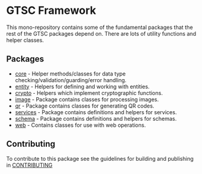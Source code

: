 # GTSC Framework

This mono-repository contains some of the fundamental packages that the rest of the GTSC packages depend on. There are lots of utility functions and helper classes.

## Packages

- [core](packages/core/README.md) - Helper methods/classes for data type checking/validation/guarding/error handling.
- [entity](packages/entity/README.md) - Helpers for defining and working with entities.
- [crypto](packages/crypto/README.md) - Helpers which implement cryptographic functions.
- [image](packages/image/README.md) - Package contains classes for processing images.
- [qr](packages/qr/README.md) - Package contains classes for generating QR codes.
- [services](packages/services/README.md) - Package contains definitions and helpers for services.
- [schema](packages/services/README.md) - Package contains definitions and helpers for schemas.
- [web](packages/services/README.md) - Contains classes for use with web operations.

## Contributing

To contribute to this package see the guidelines for building and publishing in [CONTRIBUTING](./CONTRIBUTING.md)
